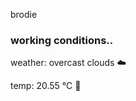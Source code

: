 brodie

<!--weather_start-->
### working conditions..

weather: overcast clouds ☁️

temp: 20.55 °C 🥶

<!--weather_end-->
